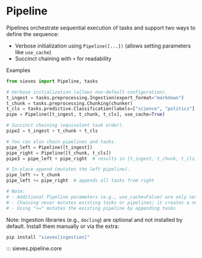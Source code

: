 # Pipeline

Pipelines orchestrate sequential execution of tasks and support two ways to define the sequence:

- Verbose initialization using `Pipeline([...])` (allows setting parameters like `use_cache`)
- Succinct chaining with `+` for readability

Examples

```python
from sieves import Pipeline, tasks

# Verbose initialization (allows non-default configuration).
t_ingest = tasks.preprocessing.Ingestion(export_format="markdown")
t_chunk = tasks.preprocessing.Chunking(chunker)
t_cls = tasks.predictive.Classification(labels=["science", "politics"], model=engine)
pipe = Pipeline([t_ingest, t_chunk, t_cls], use_cache=True)

# Succinct chaining (equivalent task order).
pipe2 = t_ingest + t_chunk + t_cls

# You can also chain pipelines and tasks.
pipe_left = Pipeline([t_ingest])
pipe_right = Pipeline([t_chunk, t_cls])
pipe3 = pipe_left + pipe_right  # results in [t_ingest, t_chunk, t_cls]

# In-place append (mutates the left pipeline).
pipe_left += t_chunk
pipe_left += pipe_right  # appends all tasks from right

# Note:
# - Additional Pipeline parameters (e.g., use_cache=False) are only settable via the verbose form
# - Chaining never mutates existing tasks or pipelines; it creates a new Pipeline
# - Using "+=" mutates the existing pipeline by appending tasks
```

Note: Ingestion libraries (e.g., `docling`) are optional and not installed by default. Install them manually or via the extra:

```bash
pip install "sieves[ingestion]"
```

::: sieves.pipeline.core
